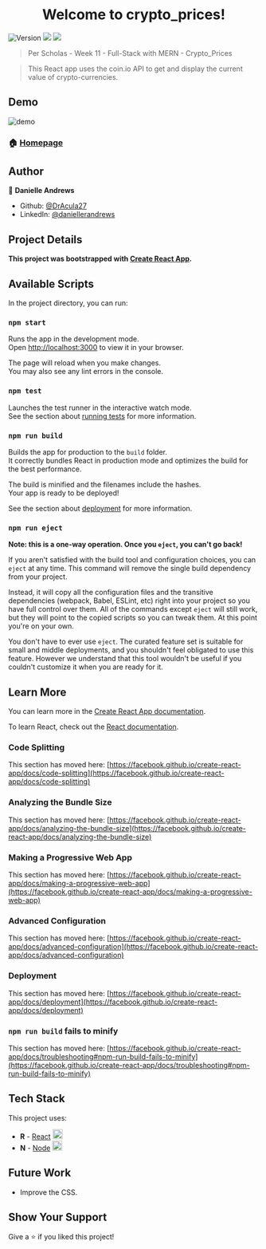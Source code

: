 <h1 align="center">Welcome to crypto_prices!</h1>
<p>
  <img alt="Version" src="https://img.shields.io/badge/version-1.0.0-blue.svg?cacheSeconds=2592000" />
  <img src="https://img.shields.io/badge/npm-%3E%3D9.1.2-blue.svg" />
  <img src="https://img.shields.io/badge/node-%3E%3D18.12.1-blue.svg" />
</p>

> Per Scholas - Week 11 - Full-Stack with MERN - Crypto_Prices

> This React app uses the coin.io API to get and display the current value of crypto-currencies.

## Demo

![demo](./public/assets/demo.png)

### 🏠 [Homepage](https://github.com/DrAcula27/crypto_prices#readme)

## Author

👤 **Danielle Andrews**

- Github: [@DrAcula27](https://github.com/DrAcula27)
- LinkedIn: [@daniellerandrews](https://linkedin.com/in/daniellerandrews)

## Project Details

**This project was bootstrapped with [Create React App](https://github.com/facebook/create-react-app).**

## Available Scripts

In the project directory, you can run:

### `npm start`

Runs the app in the development mode.\
Open [http://localhost:3000](http://localhost:3000) to view it in your browser.

The page will reload when you make changes.\
You may also see any lint errors in the console.

### `npm test`

Launches the test runner in the interactive watch mode.\
See the section about [running tests](https://facebook.github.io/create-react-app/docs/running-tests) for more information.

### `npm run build`

Builds the app for production to the `build` folder.\
It correctly bundles React in production mode and optimizes the build for the best performance.

The build is minified and the filenames include the hashes.\
Your app is ready to be deployed!

See the section about [deployment](https://facebook.github.io/create-react-app/docs/deployment) for more information.

### `npm run eject`

**Note: this is a one-way operation. Once you `eject`, you can't go back!**

If you aren't satisfied with the build tool and configuration choices, you can `eject` at any time. This command will remove the single build dependency from your project.

Instead, it will copy all the configuration files and the transitive dependencies (webpack, Babel, ESLint, etc) right into your project so you have full control over them. All of the commands except `eject` will still work, but they will point to the copied scripts so you can tweak them. At this point you're on your own.

You don't have to ever use `eject`. The curated feature set is suitable for small and middle deployments, and you shouldn't feel obligated to use this feature. However we understand that this tool wouldn't be useful if you couldn't customize it when you are ready for it.

## Learn More

You can learn more in the [Create React App documentation](https://facebook.github.io/create-react-app/docs/getting-started).

To learn React, check out the [React documentation](https://reactjs.org/).

### Code Splitting

This section has moved here: [https://facebook.github.io/create-react-app/docs/code-splitting](https://facebook.github.io/create-react-app/docs/code-splitting)

### Analyzing the Bundle Size

This section has moved here: [https://facebook.github.io/create-react-app/docs/analyzing-the-bundle-size](https://facebook.github.io/create-react-app/docs/analyzing-the-bundle-size)

### Making a Progressive Web App

This section has moved here: [https://facebook.github.io/create-react-app/docs/making-a-progressive-web-app](https://facebook.github.io/create-react-app/docs/making-a-progressive-web-app)

### Advanced Configuration

This section has moved here: [https://facebook.github.io/create-react-app/docs/advanced-configuration](https://facebook.github.io/create-react-app/docs/advanced-configuration)

### Deployment

This section has moved here: [https://facebook.github.io/create-react-app/docs/deployment](https://facebook.github.io/create-react-app/docs/deployment)

### `npm run build` fails to minify

This section has moved here: [https://facebook.github.io/create-react-app/docs/troubleshooting#npm-run-build-fails-to-minify](https://facebook.github.io/create-react-app/docs/troubleshooting#npm-run-build-fails-to-minify)

## Tech Stack

This project uses:

- **R** - [React](https://reactjs.org/) <img src="https://raw.githubusercontent.com/facebook/react/main/fixtures/attribute-behavior/public/favicon.ico" width="20" height="20" />
- **N** - [Node](https://nodejs.org/en/) <img src="https://raw.githubusercontent.com/nodejs/nodejs.org/main/static/images/logos/js-green.svg" width="20" height="20" />

## Future Work

- Improve the CSS.

## Show Your Support

Give a ⭐️ if you liked this project!
